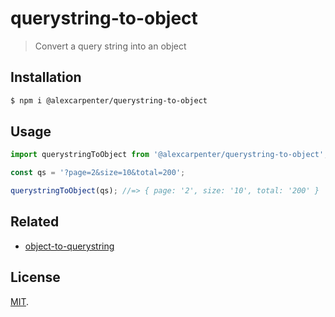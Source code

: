 # querystring-to-object

> Convert a query string into an object

## Installation

```bash
$ npm i @alexcarpenter/querystring-to-object
```

## Usage

```js
import querystringToObject from '@alexcarpenter/querystring-to-object';

const qs = '?page=2&size=10&total=200';

querystringToObject(qs); //=> { page: '2', size: '10', total: '200' }
```

## Related

- [object-to-querystring](https://github.com/alexcarpenter/object-to-querystring)

## License

[MIT](LICENSE).
